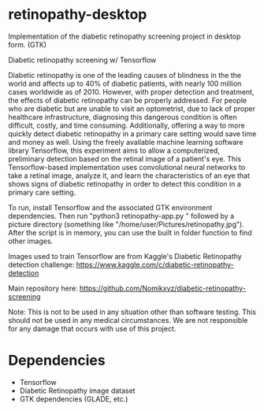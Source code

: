 # retinopathy-desktop

Implementation of the diabetic retinopathy screening project in desktop form. (GTK)

Diabetic retinopathy screening w/ Tensorflow

Diabetic retinopathy is one of the leading causes of blindness in the the world and affects up to 40% of diabetic patients, with nearly 100 million cases worldwide as of 2010. However, with proper detection and treatment, the effects of diabetic retinopathy can be properly addressed. For people who are diabetic but are unable to visit an optometrist, due to lack of proper healthcare infrastructure, diagnosing this dangerous condition is often difficult, costly, and time consuming. Additionally, offering a way to more quickly detect diabetic retinopathy in a primary care setting would save time and money as well. Using the freely available machine learning software library Tensorflow, this experiment aims to allow a computerized, preliminary detection based on the retinal image of a patient's eye. This Tensorflow-based implementation uses convolutional neural networks to take a retinal image, analyze it, and learn the characteristics of an eye that shows signs of diabetic retinopathy in order to detect this condition in a primary care setting.

To run, install Tensorflow and the associated GTK environment dependencies. Then run "python3 retinopathy-app.py " followed by a picture directory (something like "/home/user/Pictures/retinopathy.jpg"). After the script is in memory, you can use the built in folder function to find other images. 

Images used to train Tensorflow are from Kaggle's Diabetic Retinopathy detection challenge: https://www.kaggle.com/c/diabetic-retinopathy-detection

Main repository here: https://github.com/Nomikxyz/diabetic-retinopathy-screening

Note: This is not to be used in any situation other than software testing. This should not be used in any medical circumstances. We are not responsible for any damage that occurs with use of this project. 

# Dependencies

- Tensorflow
- Diabetic Retinopathy image dataset
- GTK dependencies (GLADE, etc.)
